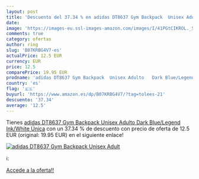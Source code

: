 ```yaml
---
layout: post
title: 'Descuento del 37.34 % en adidas DT8637 Gym Backpack  Unisex Adult'
date: 
image: 'https://images-eu.ssl-images-amazon.com/images/I/41PGtCIKROL._SL200_.jpg'
comments: true
category: ofertas
author: ring
slug: 'B07KRBG4V7-es'
actualPrice: 12.5 EUR
currency: EUR
price: 12.5
comparePrice: 19.95 EUR
prodname: 'adidas DT8637 Gym Backpack  Unisex Adulto   Dark Blue/Legend Ink/White   Única'
country: 'es'
flag: '🇪🇸'
buyurl: 'https://www.amazon.es/dp/B07KRBG4V7/?tag=tolees-21'
descuento: '37.34'
average: '12.5'
---
```


Tienes [adidas DT8637 Gym Backpack  Unisex Adulto   Dark Blue/Legend Ink/White   Única](https://www.amazon.es/dp/B07KRBG4V7/?tag=tolees-21) con un 37.34 % de descuento con precio de oferta de 12.5 EUR (original: 19.95 EUR) en el siguiente enlace!

[![adidas DT8637 Gym Backpack  Unisex Adult](https://images-eu.ssl-images-amazon.com/images/I/41PGtCIKROL._SL200_.jpg)](https://www.amazon.es/dp/B07KRBG4V7/?tag=tolees-21)

ℹ️:


[Accede a la oferta!!](https://www.amazon.es/dp/B07KRBG4V7/?tag=tolees-21)
